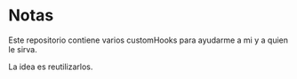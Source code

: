 # Notas

Este repositorio contiene varios customHooks para ayudarme a mi y a quien le sirva.

La idea es reutilizarlos.